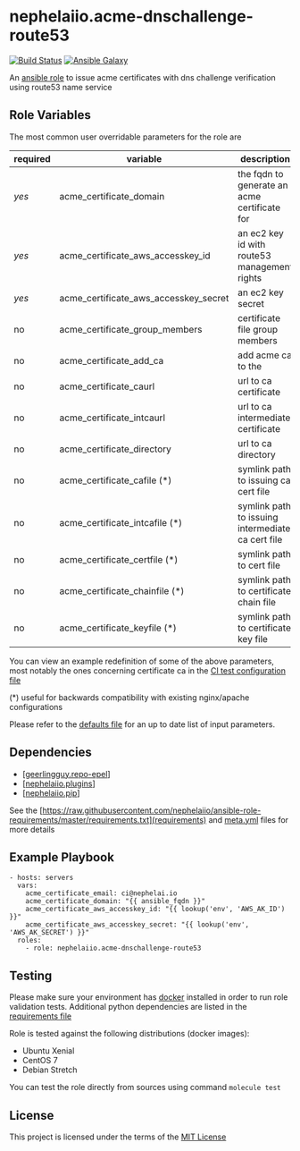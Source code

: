 # nephelaiio.acme-dnschallenge-route53

[![Build Status](https://travis-ci.org/nephelaiio/ansible-role-acme-dnschallenge-route53.svg?branch=master)](https://travis-ci.org/nephelaiio/ansible-role-acme-dnschallenge-route53)
[![Ansible Galaxy](http://img.shields.io/badge/ansible--galaxy-nephelaiio.acme-dnschallenge-route53-blue.svg)](https://galaxy.ansible.com/nephelaiio/acme-dnschallenge-route53/)

An [ansible role](https://galaxy.ansible.com/nephelaiio/acme-dnschallenge-route53) to issue acme certificates with dns challenge verification using route53 name service

## Role Variables

The most common user overridable parameters for the role are

| required | variable | description | default |
| --- | --- | --- | --- |
| *yes* | acme_certificate_domain | the fqdn to generate an acme certificate for | ansible_fqdn |
| *yes* | acme_certificate_aws_accesskey_id | an ec2 key id with route53 management rights | lookup('env', 'AWS_ACCESS_KEY_ID') |
| *yes* | acme_certificate_aws_accesskey_secret  | an ec2 key secret | lookup('env', 'AWS_SECRET_ACCESS_KEY') |
| no | acme_certificate_group_members | certificate file group members | [] |
| no | acme_certificate_add_ca | add acme ca to the  | false |
| no | acme_certificate_caurl | url to ca certificate | https://letsencrypt.org/certs/isrgrootx1.pem.txt |
| no | acme_certificate_intcaurl | url to ca intermediate certificate | https://letsencrypt.org/certs/letsencryptauthorityx3.pem.txt |
| no | acme_certificate_directory | url to ca directory | https://acme-v01.api.letsencrypt.org/directory |
| no | acme_certificate_cafile (*) | symlink path to issuing ca cert file | _undefined_ |
| no | acme_certificate_intcafile (*) | symlink path to issuing intermediate ca cert file | _undefined_ |
| no | acme_certificate_certfile (*) | symlink path to cert file | _undefined_ |
| no | acme_certificate_chainfile (*) | symlink path to certificate chain file | _undefined_ |
| no | acme_certificate_keyfile (*) | symlink path to certificate key file | _undefined_ |

You can view an example redefinition of some of the above parameters, most notably the ones concerning certificate ca in the [CI test configuration file](/molecule/default/molecule.yml)

(*) useful for backwards compatibility with existing nginx/apache configurations

Please refer to the [defaults file](/defaults/main.yml) for an up to date list of input parameters.

## Dependencies

* [[geerlingguy.repo-epel](https://github.com/geerlingguy/ansible-role-repo-epel)]
* [[nephelaiio.plugins](https://github.com/nephelaiio/ansible-role-plugins)]
* [[nephelaiio.pip](https://github.com/nephelaiio/ansible-role-pip)]

See the [https://raw.githubusercontent.com/nephelaiio/ansible-role-requirements/master/requirements.txt](requirements) and [meta.yml](meta) files for more details

## Example Playbook

```
- hosts: servers
  vars:
    acme_certificate_email: ci@nephelai.io
    acme_certificate_domain: "{{ ansible_fqdn }}"
    acme_certificate_aws_accesskey_id: "{{ lookup('env', 'AWS_AK_ID') }}"
    acme_certificate_aws_accesskey_secret: "{{ lookup('env', 'AWS_AK_SECRET') }}"
  roles:
    - role: nephelaiio.acme-dnschallenge-route53
```

## Testing

Please make sure your environment has [docker](https://www.docker.com) installed in order to run role validation tests. Additional python dependencies are listed in the [requirements file](/requirements.txt)

Role is tested against the following distributions (docker images):
  * Ubuntu Xenial
  * CentOS 7
  * Debian Stretch

You can test the role directly from sources using command ` molecule test `

## License

This project is licensed under the terms of the [MIT License](/LICENSE)
